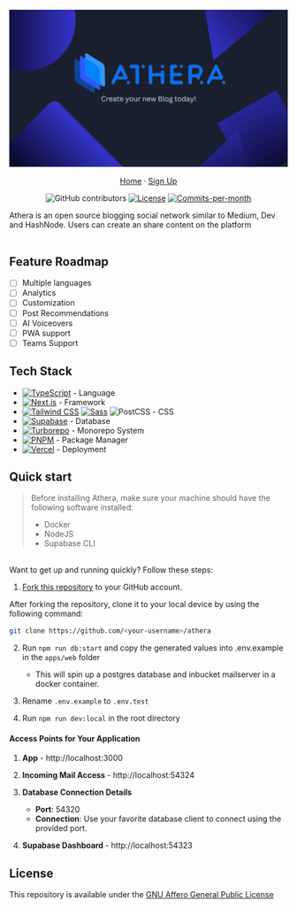 <p align="center">
  <img src="/apps/web/public/twitter-og.jpg" alt="image" width="600" />
</p>
<p align="center">
  <a href="https://athera.blog">Home</a> ·
  <a href="https://athera.blog/signup">Sign Up</a>
</p>

<p align="center">
   <img alt="GitHub contributors" src="https://img.shields.io/github/contributors/ArivAfonso/athera?label=collaborators">
   <a href="https://github.com/ArivAfonso/athera/blob/main/LICENSE"><img src="https://img.shields.io/badge/license-AGPLv3-purple" alt="License"></a>
   <a href="https://github.com/ArivAfonso/athera/pulse"><img src="https://img.shields.io/github/commit-activity/m/ArivAfonso/athera" alt="Commits-per-month"></a>
</p>

Athera is an open source blogging social network similar to Medium, Dev and HashNode. Users can create an share content on the platform
</br> </br>

## Feature Roadmap

-   [ ] Multiple languages
-   [ ] Analytics
-   [ ] Customization
-   [ ] Post Recommendations
-   [ ] AI Voiceovers
-   [ ] PWA support
-   [ ] Teams Support

## Tech Stack

-   [![TypeScript](https://shields.io/badge/TypeScript-3178C6?logo=TypeScript&logoColor=FFF)]() - Language
-   [![Next.js](https://img.shields.io/badge/NextJS-black?&logo=next.js&logoColor=white)]() - Framework
-   [![Tailwind CSS](https://img.shields.io/badge/TailwindCSS-%2338B2AC.svg?logo=tailwind-css&logoColor=white)]() [![Sass](https://img.shields.io/badge/Sass-C69?logo=sass&logoColor=fff)]() ![PostCSS](https://img.shields.io/badge/-PostCSS-DD3A0A?style=flat&logo=postcss&logoColor=white) - CSS
-   [![Supabase](https://img.shields.io/badge/Supabase-3FCF8E?logo=supabase&logoColor=fff)]() - Database
-   [![Turborepo](https://img.shields.io/badge/-Turborepo-EF4444?style=flat&logo=turborepo&logoColor=white)]() - Monorepo System
-   [![PNPM](https://img.shields.io/badge/pnpm-F69220?logo=pnpm&logoColor=fff)]() - Package Manager
-   [![Vercel](https://img.shields.io/badge/Vercel-%23000000.svg?logo=vercel&logoColor=white)]() - Deployment

## Quick start

> Before installing Athera, make sure your machine should have the following software installed:
>
> -   Docker
> -   NodeJS
> -   Supabase CLI

</br>
Want to get up and running quickly? Follow these steps:

1. [Fork this repository](https://docs.github.com/en/pull-requests/collaborating-with-pull-requests/working-with-forks/about-forks) to your GitHub account.

After forking the repository, clone it to your local device by using the following command:

```sh
git clone https://github.com/<your-username>/athera
```

2. Run `npm run db:start` and copy the generated values into .env.example in the `apps/web` folder
    - This will spin up a postgres database and inbucket mailserver in a docker container.
3. Rename `.env.example` to `.env.test`

4. Run `npm run dev:local` in the root directory

#### Access Points for Your Application

1. **App** - http://localhost:3000
2. **Incoming Mail Access** - http://localhost:54324
3. **Database Connection Details**

    - **Port**: 54320
    - **Connection**: Use your favorite database client to connect using the provided port.

4. **Supabase Dashboard** - http://localhost:54323

## License

This repository is available under the [GNU Affero General Public License](LICENSE)
